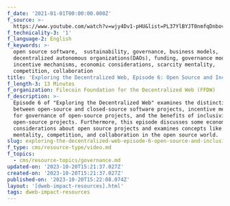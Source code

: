 ```yaml
---
f_date: '2021-01-01T00:00:00.000Z'
f_source: >-
  https://www.youtube.com/watch?v=wjy4Dv1-pHU&list=PL37YlBYJT0nmfqDnbov6lKHUyZvRfQjap&index=7
f_technicality-3: '1'
f_language-2: English
f_keywords: >-
  open source software,  sustainability, governance, business models,
  decentralized autonomous organizations(DAOs), funding, governance models,
  incentive mechanisms, economic considerations, scarcity mentality,
  competition, collaboration
title: 'Exploring the Decentralized Web, Episode 6: Open Source and Inclusivity'
f_length-3: 13 Minutes
f_organization: Filecoin Foundation for the Decentralized Web (FFDW)
f_description: >-
  Episode 6 of "Exploring the Decentralized Web" examines the distinction
  between open-source and closed-source software projects, incentive mechanisms
  for governance of open-source projects, and the benefits of inclusivity in
  open-source projects. Furthermore, this episode discusses some economic
  considerations about open source projects and examines concepts like scarcity
  mentality, competition, and collaboration in the open source world.
slug: exploring-the-decentralized-web-episode-6-open-source-and-inclusivity-36900
f_type: cms/resource-type/video.md
f_topics:
  - cms/resource-topics/governance.md
updated-on: '2023-10-20T15:21:37.027Z'
created-on: '2023-10-20T15:21:37.027Z'
published-on: '2023-10-20T15:22:08.074Z'
layout: '[dweb-impact-resources].html'
tags: dweb-impact-resources
---
```



